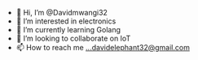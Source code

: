 - 👋 Hi, I’m @Davidmwangi32
- 👀 I’m interested in electronics
- 🌱 I’m currently learning Golang
- 💞️ I’m looking to collaborate on IoT
- 📫 How to reach me ...davidelephant32@gmail.com 

<!---
Davidmwangi32/Davidmwangi32 is a ✨ special ✨ repository because its `README.md` (this file) appears on your GitHub profile.
You can click the Preview link to take a look at your changes.
--->
